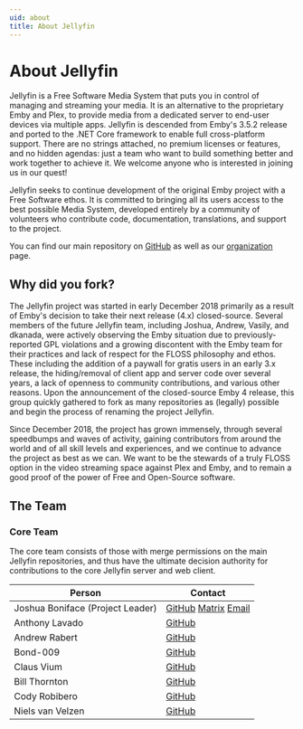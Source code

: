 ```yaml
---
uid: about
title: About Jellyfin
---
```


# About Jellyfin

Jellyfin is a Free Software Media System that puts you in control of managing and streaming your media. It is an alternative to the proprietary Emby and Plex, to provide media from a dedicated server to end-user devices via multiple apps. Jellyfin is descended from Emby's 3.5.2 release and ported to the .NET Core framework to enable full cross-platform support. There are no strings attached, no premium licenses or features, and no hidden agendas: just a team who want to build something better and work together to achieve it. We welcome anyone who is interested in joining us in our quest!

Jellyfin seeks to continue development of the original Emby project with a Free Software ethos. It is committed to bringing all its users access to the best possible Media System, developed entirely by a community of volunteers who contribute code, documentation, translations, and support to the project.

You can find our main repository on [GitHub](https://github.com/jellyfin/jellyfin) as well as our [organization](https://github.com/jellyfin) page.

## Why did you fork?

The Jellyfin project was started in early December 2018 primarily as a result of Emby's decision to take their next release (4.x) closed-source. Several members of the future Jellyfin team, including Joshua, Andrew, Vasily, and dkanada, were actively observing the Emby situation due to previously-reported GPL violations and a growing discontent with the Emby team for their practices and lack of respect for the FLOSS philosophy and ethos. These including the addition of a paywall for gratis users in an early 3.x release, the hiding/removal of client app and server code over several years, a lack of openness to community contributions, and various other reasons. Upon the announcement of the closed-source Emby 4 release, this group quickly gathered to fork as many repositories as (legally) possible and begin the process of renaming the project Jellyfin.

Since December 2018, the project has grown immensely, through several speedbumps and waves of activity, gaining contributors from around the world and of all skill levels and experiences, and we continue to advance the project as best as we can. We want to be the stewards of a truly FLOSS option in the video streaming space against Plex and Emby, and to remain a good proof of the power of Free and Open-Source software.

## The Team

### Core Team

The core team consists of those with merge permissions on the main Jellyfin repositories, and thus have the ultimate decision authority for contributions to the core Jellyfin server and web client.

| Person | Contact |
|---|---|
| Joshua Boniface (Project Leader) | [GitHub](https://github.com/joshuaboniface) [Matrix](https://matrix.to/#/@joshuaboniface:bonifacelabs.ca) [Email](mailto:joshua@boniface.me) |
| Anthony Lavado | [GitHub](https://github.com/anthonylavado) |
| Andrew Rabert  | [GitHub](https://github.com/nvllsvm) |
| Bond-009 | [GitHub](https://github.com/Bond-009) |
| Claus Vium | [GitHub](https://github.com/cvium) |
| Bill Thornton | [GitHub](https://github.com/thornbill) |
| Cody Robibero | [GitHub](https://github.com/crobibero) |
| Niels van Velzen | [GitHub](https://github.com/nielsvanvelzen) |
